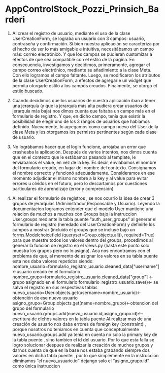 # AppControlStock_Pozzi_Prinsich_Barderi

1) Al crear el registro de usuario, mediante el uso de la clase UserCreationForm, se lograba un usuario con 3 campos: usuario, contraseña y confirmación. Si bien nuestra aplicación se caracteriza por el hecho de ser lo más amigable e intuitiva, necesitábamos un campo más: correo electrónico. Y que los campos se pudieran customizar a efectos de que sea compatible con el estilo de la página. En consecuencia, investigamos y decidimos, primeramente, agregar el campo correo electrónico, mediante su añadimiento a la clase Meta.  Con ello logramos el campo faltante.  Luego, se modificaron los atributos de la clase UserCreationForm, a efectos de agregarle un widget que permita otorgarle estilo a los campos creados.  Finalmente,  se otorgó el estilo buscado.

2) Cuando decidimos que los usuarios de nuestra aplicación iban a tener una jerarquía (y que la jerarquía más alta pudiera crear usuarios de jerarquía más baja) nos dimos cuenta que faltaba un campo más en el formulario de registro. Y que, en dicho campo, tenía que existir la posibilidad de elegir uno de los 3 rangos de usuarios que habíamos definido. Nuevamente, lo agregamos como campo nuevo del User de la clase Meta y les otorgamos los permisos pertinentes según cada clase de usuario.

3) No lográbamos hacer que el login funcione, arrojaba un error que crasheaba la aplicación. Después de varios intentos, nos dimos cuenta que en el contexto que le estábamos pasando al template, le envíabamos el value, en vez de la key. Es decir, enviábamos el nombre del formulario creado, en lugar del nombre del contexto. Consignamos el nombre correcto y funcionó adecuadamente. Consideramos en ese momento adjudicar el mismo nombre a la key y al value para evitar errores u olvidos en el futuro, pero lo descartamos por cuestiones particulares de aprendizaje (error y comprensión)

4) Al realizar el formulario de registros , se nos ocurrio la idea de crear 3 grupos de jerarquias (Administrador,Responsable y Usuario).
Leyendo la documentacion logramos entender que el modelo User   mantiene una relacion de muchos a muchos con Groups bajo la instruccion User.groups mediante la tabla puente "auth_user_groups"
al generar el formulario  de registro (heredado del UserCreationForm) y definirle los campos a mostrar (incluido el groups  que se incluye bajo un forms.Modelchoicefield (queryset=Group.objects.all(), required=True) para que muestre todos los valores dentro del groups, procedimos al generar la funcion de registro en el views.py (hasta este punto solo muestra los grupos pero no lo asigna).
Aca nos encontramos con el problema de que, al momento de asignar los valores en su tabla puente esta nos daba valores repetidos siendo:
 nombre_usuario=formulario_registro_usuario.cleaned_data["username"] <-usuario creado en el formulario
 nombre_grupo=formulario_registro_usuario.cleaned_data["group"] <-grupo asignado en el formulario
 formulario_registro_usuario.save()<- se salva el registro en sus respectivas tablas
 nuevo_usuario=User.objects.get(username=nombre_usuario)<- obtención de ese nuevo usuario 
asigno_grupo=Group.objects.get(name=nombre_grupo)<-obtencion del grupo del formulario
 nuevo_usuario.groups.add(nuevo_usuario.id,asigno_grupo.id)<-- escritura de dichos valores en la tabla puente
Al realizar mas de una creación de usuario nos daba errores de foreign key (constraint) , porque nosotros no teníamos en cuenta que conceptualmente nuevo_usuario.groups.add ya tenia en cuenta no solo la primary key de la tabla puente , sino tambien el id del usuario.
Por lo que esta falla se logro solucionar despues de realizar la creación de muchos grupos y darnos cuenta de que en la base nos estaba  grabando siempre dos valores en dicha tabla puente  , por lo que simplemente en la instrucción eliminamos “el nuevo_usuario.id” dejango solo el “asigno_grupo.id” como única instruccion

   

